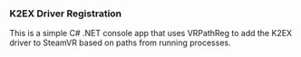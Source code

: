 ### K2EX Driver Registration
This is a simple C# .NET console app that uses VRPathReg to add the K2EX driver to SteamVR based on paths from running processes.